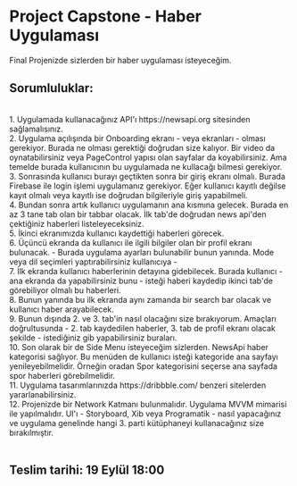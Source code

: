 # Project Capstone - Haber Uygulaması

Final Projenizde sizlerden bir haber uygulaması isteyeceğim. 

## Sorumluluklar:

<br>
1. Uygulamada kullanacağınız API'ı https://newsapi.org sitesinden sağlamalısınız. 
<br>
2. Uygulama açılışında bir Onboarding ekranı - veya ekranları - olması gerekiyor. Burada ne olması gerektiği doğrudan size kalıyor. Bir video da oynatabilirsiniz veya PageControl yapısı olan sayfalar da koyabilirsiniz. Ama temelde burada kullanıcının bu uygulamada ne kullacağı bilmesi gerekiyor. 
<br>
3. Sonrasında kullanıcı burayı geçtikten sonra bir giriş ekranı olmalı. Burada Firebase ile login işlemi uygulamanız gerekiyor. Eğer kullanıcı kayıtlı değilse kayıt olmalı veya kayıtlı ise doğrudan bilgileriyle giriş yapabilmeli. 
<br>
4. Bundan sonra artık kullanıcı uygulamanın ana kısmına gelecek. Burada en az 3 tane tab olan bir tabbar olacak. İlk tab'de doğrudan news api'den çektiğiniz haberleri listeleyeceksiniz.
<br>
5. İkinci ekranımızda kullanıcı kaydettiği haberleri görecek.  
<br>
6. Üçüncü ekranda da kullanıcı ile ilgili bilgiler olan bir profil ekranı bulunacak. - Burada uygulama ayarları bulunabilir bunun yanında. Mode veya dil seçimleri yaptırabilirsiniz kullanıcıya - 
<br>
7. İlk ekranda kullanıcı haberlerinin detayına gidebilecek. Burada kullanıcı - ana ekranda da yapabilirsiniz bunu - isteği haberi kaydedip ikinci tab'de görebiliyor olmalı bu haberleri.
<br>
8. Bunun yanında bu ilk ekranda aynı zamanda bir search bar olacak ve kullanıcı haber arayabilecek.
<br>
9. Bunun dışında 2. ve 3. tab'in nasıl olacağını size bırakıyorum. Amaçları doğrultusunda - 2. tab kaydedilen haberler, 3. tab de profil ekranı olacak şekilde - istediğiniz gib yapabilirsiniz buraları.
<br>
10. Son olarak bir de Side Menu isteyeceğim sizlerden. NewsApi haber kategorisi sağlıyor. Bu menüden de kullanıcı isteği kategoride ana sayfayı yenileyebilmelidir. Örneğin oradan Spor kategorisini seçerse ana sayfada spor haberleri görebilmelidir. 
<br>
11. Uygulama tasarımlarınızda https://dribbble.com/ benzeri sitelerden yararlanabilirsiniz.  
<br>
12. Projenizde bir Network Katmanı bulunmalıdır. Uygulama MVVM mimarisi ile yapılmalıdır. UI'ı - Storyboard, Xib veya Programatik - nasıl yapacağınız ve uygulama genelinde hangi 3. parti kütüphaneyi kullanacağınız size bırakılmıştır.    
<br>
<br>



## <a name="2"></a>Teslim tarihi: 19 Eylül 18:00
